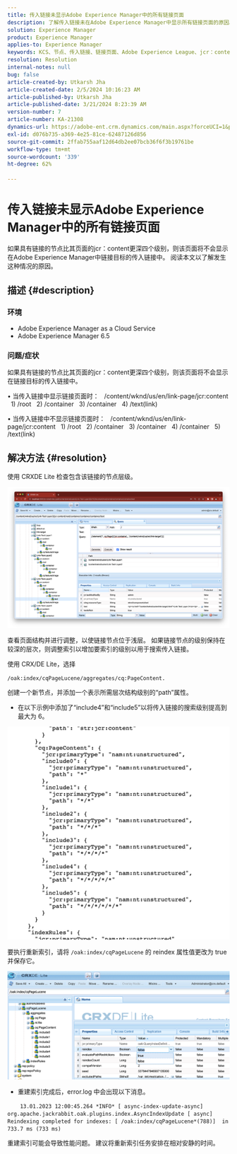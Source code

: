 ```yaml
---
title: 传入链接未显示Adobe Experience Manager中的所有链接页面
description: 了解传入链接未在Adobe Experience Manager中显示所有链接页面的原因。
solution: Experience Manager
product: Experience Manager
applies-to: Experience Manager
keywords: KCS、节点、传入链接、链接页面、Adobe Experience League、jcr：content、链接目标
resolution: Resolution
internal-notes: null
bug: false
article-created-by: Utkarsh Jha
article-created-date: 2/5/2024 10:16:23 AM
article-published-by: Utkarsh Jha
article-published-date: 3/21/2024 8:23:39 AM
version-number: 7
article-number: KA-21308
dynamics-url: https://adobe-ent.crm.dynamics.com/main.aspx?forceUCI=1&pagetype=entityrecord&etn=knowledgearticle&id=7c355f9c-0fc4-ee11-9079-6045bd0065f9
exl-id: d076b735-a369-4e25-81ce-62487126d856
source-git-commit: 2ffab755aaf12d64db2ee07bcb36f6f3b19761be
workflow-type: tm+mt
source-wordcount: '339'
ht-degree: 62%

---
```


# 传入链接未显示Adobe Experience Manager中的所有链接页面


如果具有链接的节点比其页面的jcr：content更深四个级别，则该页面将不会显示在Adobe Experience Manager中链接目标的传入链接中。 阅读本文以了解发生这种情况的原因。

## 描述 {#description}


### <b>环境</b>

- Adobe Experience Manager as a Cloud Service
- Adobe Experience Manager 6.5




### <b>问题/症状</b>

如果具有链接的节点比其页面的jcr：content更深四个级别，则该页面将不会显示在链接目标的传入链接中。

• 当传入链接中显示链接页面时：
  /content/wknd/us/en/link-page/jcr:content
  1) /root
  2) /container
  3) /container
  4) /text(link)

• 当传入链接中不显示链接页面时：
  /content/wknd/us/en/link-page/jcr:content
  1) /root
  2) /container
  3) /container
  4) /container
  5) /text(link)


## 解决方法 {#resolution}


使用 CRXDE Lite 检查包含该链接的节点层级。

![](assets/667a70ba-a39b-ed11-aad1-6045bd0065b6.png)

查看页面结构并进行调整，以使链接节点位于浅层。
如果链接节点的级别保持在较深的层次，则调整索引以增加要索引的级别以用于搜索传入链接。

使用 CRX/DE Lite，选择


```
/oak:index/cqPageLucene/aggregates/cq:PageContent.
```

创建一个新节点，并添加一个表示所需层次结构级别的“path”属性。
- 在以下示例中添加了“include4”和“include5”以将传入链接的搜索级别提高到最大为 6。

![](assets/72c18342-0e9e-ed11-aad1-6045bd0067ea.png)

要执行重新索引，请将 `/oak:index/cqPageLucene` 的 reindex 属性值更改为 true 并保存它。

![](assets/a4203d8b-0e9e-ed11-aad1-6045bd0067ea.png)

- 重建索引完成后，error.log 中会出现以下消息。

`    13.01.2023 12:00:45.264 *INFO* [ async-index-update-async]  org.apache.jackrabbit.oak.plugins.index.AsyncIndexUpdate [ async]  Reindexing completed for indexes: [ /oak:index/cqPageLucene*(788)]  in 733.7 ms (733 ms)`

重建索引可能会导致性能问题。
    建议将重新索引任务安排在相对安静的时间。

